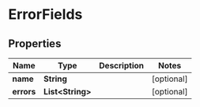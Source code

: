# ErrorFields

## Properties
Name | Type | Description | Notes
------------ | ------------- | ------------- | -------------
**name** | **String** |  |  [optional]
**errors** | **List&lt;String&gt;** |  |  [optional]
